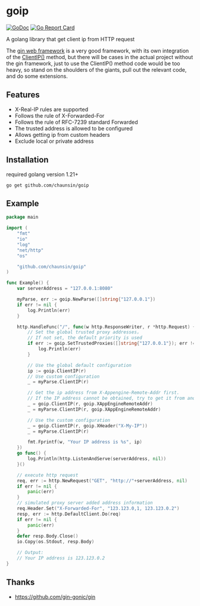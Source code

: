 # goip

[![GoDoc](https://godoc.org/github.com/chaunsin/goip?status.svg)](https://godoc.org/github.com/chaunsin/goip) [![Go Report Card](https://goreportcard.com/badge/github.com/chaunsin/goip)](https://goreportcard.com/report/github.com/chaunsin/goip)

A golang library that get client ip from HTTP request

The [gin web framework](https://github.com/gin-gonic/gin) is a very good framework, with its own integration of
the [ClientIP()](https://github.com/gin-gonic/gin/blob/64ead9e6bd924d431f4dd612349bc5e13300e6fc/context.go#L824) method,
but there will be cases in the actual project without the gin framework, just to use the ClientIP() method code would be
too heavy, so stand on the shoulders of the giants, pull out the relevant code, and do some extensions.

## Features

- X-Real-IP rules are supported
- Follows the rule of X-Forwarded-For
- Follows the rule of RFC-7239 standard Forwarded
- The trusted address is allowed to be configured
- Allows getting ip from custom headers
- Exclude local or private address

## Installation

required golang version 1.21+

```shell
go get github.com/chaunsin/goip
```

## Example

```go
package main

import (
	"fmt"
	"io"
	"log"
	"net/http"
	"os"

	"github.com/chaunsin/goip"
)

func Example() {
	var serverAddress = "127.0.0.1:8080"

	myParse, err := goip.NewParse([]string{"127.0.0.1"})
	if err != nil {
		log.Println(err)
	}

	http.HandleFunc("/", func(w http.ResponseWriter, r *http.Request) {
		// Set the global trusted proxy addresses，
		// If not set, the default priority is used
		if err := goip.SetTrustedProxies([]string{"127.0.0.1"}); err != nil {
			log.Println(err)
		}

		// Use the global default configuration
		ip := goip.ClientIP(r)
		// Use custom configuration
		_ = myParse.ClientIP(r)

		// Get the ip address from X-Appengine-Remote-Addr first.
		// If the IP address cannot be obtained, try to get it from another lower priority
		_ = goip.ClientIP(r, goip.XAppEngineRemoteAddr)
		_ = myParse.ClientIP(r, goip.XAppEngineRemoteAddr)

		// Use the custom configuration
		_ = goip.ClientIP(r, goip.XHeader("X-My-IP"))
		_ = myParse.ClientIP(r)

		fmt.Fprintf(w, "Your IP address is %s", ip)
	})
	go func() {
		log.Println(http.ListenAndServe(serverAddress, nil))
	}()

	// execute http request
	req, err := http.NewRequest("GET", "http://"+serverAddress, nil)
	if err != nil {
		panic(err)
	}
	// simulated proxy server added address information
	req.Header.Set("X-Forwarded-For", "123.123.0,1, 123.123.0.2")
	resp, err := http.DefaultClient.Do(req)
	if err != nil {
		panic(err)
	}
	defer resp.Body.Close()
	io.Copy(os.Stdout, resp.Body)

	// Output:
	// Your IP address is 123.123.0.2
}
```

## Thanks

- https://github.com/gin-gonic/gin

